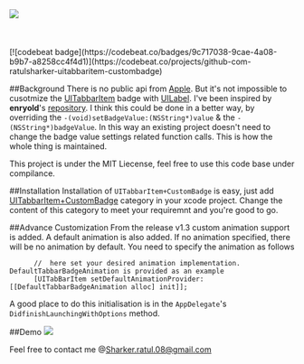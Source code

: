<img src='https://github.com/ratulSharker/UITabbarItem-CustomBadge/blob/master/demo/banner_logo.png' align='center'>
<br/>
<br/>
<br/>
<br/>
[![codebeat badge](https://codebeat.co/badges/9c717038-9cae-4a08-b9b7-a8258cc4f4d1)](https://codebeat.co/projects/github-com-ratulsharker-uitabbaritem-custombadge)

##Background
There is no public api from [Apple](https://developer.apple.com/). But it's not impossible to cusotmize the 
[UITabbarItem](https://developer.apple.com/library/ios/documentation/UIKit/Reference/UITabBarItem_Class/) badge 
with [UILabel](https://developer.apple.com/library/ios/documentation/UIKit/Reference/UILabel_Class/). I've been inspired by **enryold**'s [repository](https://github.com/enryold/UITabBarItem-CustomBadge).
I think this could be done in a better way, by overriding the `-(void)setBadgeValue:(NSString*)value` & the `-(NSString*)badgeValue`. In this way an existing project doesn't need to 
change the badge value settings related function calls. This is how the whole thing is maintained.

This project is under the MIT Liecense, feel free to use this code base under compilance.

##Installation
Installation of `UITabbarItem+CustomBadge` is easy, just add [UITabbarItem+CustomBadge](https://github.com/ratulSharker/UITabbarItem-CustomBadge/tree/master/Example/UITabbarItem%2BCustomBadge) category in your xcode project. Change the content of this category to meet your requiremnt and you're good to go.

##Advance Customization
From the release v1.3 custom animation support is added. A default animation is also added. If no animation specified, there will be no animation by default. You need to specify the animation as follows

```obj-c
      //  here set your desired animation implementation. DefaultTabbarBadgeAnimation is provided as an example
      [UITabBarItem setDefaultAnimationProvider:[[DefaultTabbarBadgeAnimation alloc] init]];   
```
A good place to do this initialisation is in the `AppDelegate`'s  `DidfinishLaunchingWithOptions` method.


##Demo
<img src='https://github.com/ratulSharker/UITabbarItem-CustomBadge/blob/ratul_adding_configurable_properties/demo/UITabbarItem%2BCustomBadge%2BDemo.gif'>



Feel free to contact me @Sharker.ratul.08@gmail.com

